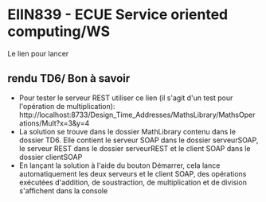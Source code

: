 # EIIN839 - ECUE Service oriented computing/WS


Le lien pour lancer
## rendu TD6/ Bon à savoir
- Pour tester le serveur REST utiliser ce lien (il s'agit d'un test pour l'opération de multiplication): http://localhost:8733/Design_Time_Addresses/MathsLibrary/MathsOperations/Mult?x=3&y=4
- La solution se trouve dans le dossier MathLibrary contenu dans le dossier TD6. Elle contient le serveur SOAP dans le dossier serveurSOAP, le serveur REST dans le dossier serveurREST et le client SOAP dans le dossier clientSOAP
- En lançant la solution à l'aide du bouton Démarrer, cela lance automatiquement les deux serveurs et le client SOAP, des opérations exécutées d'addition, de soustraction, de multiplication et de division s'affichent dans la console

